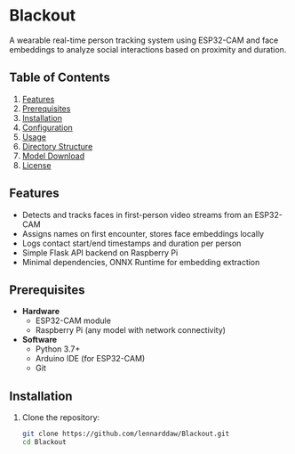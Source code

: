 # Blackout

A wearable real-time person tracking system using ESP32-CAM and face embeddings to analyze social interactions based on proximity and duration.

## Table of Contents

1. [Features](#features)  
2. [Prerequisites](#prerequisites)  
3. [Installation](#installation)  
4. [Configuration](#configuration)  
5. [Usage](#usage)  
6. [Directory Structure](#directory-structure)  
7. [Model Download](#model-download)  
8. [License](#license)  

## Features

- Detects and tracks faces in first-person video streams from an ESP32-CAM  
- Assigns names on first encounter, stores face embeddings locally  
- Logs contact start/end timestamps and duration per person  
- Simple Flask API backend on Raspberry Pi  
- Minimal dependencies, ONNX Runtime for embedding extraction  

## Prerequisites

- **Hardware**  
  - ESP32-CAM module  
  - Raspberry Pi (any model with network connectivity)  
- **Software**  
  - Python 3.7+  
  - Arduino IDE (for ESP32-CAM)  
  - Git  

## Installation

1. Clone the repository:  
   ```bash
   git clone https://github.com/lennarddaw/Blackout.git
   cd Blackout
